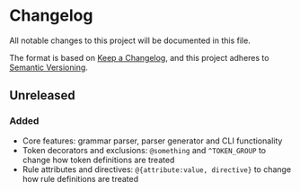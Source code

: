 # Changelog

All notable changes to this project will be documented in this file.

The format is based on [Keep a Changelog](https://keepachangelog.com/en/1.1.0/),
and this project adheres to [Semantic Versioning](https://semver.org/spec/v2.0.0.html).

## Unreleased

### Added

- Core features: grammar parser, parser generator and CLI functionality
- Token decorators and exclusions: `@something` and `^TOKEN_GROUP` to change how token definitions are treated
- Rule attributes and directives: `@{attribute:value, directive}` to change how rule definitions are treated

<!--
### Fixed

- Fixed bugs, typos and whatnot

### Changed

- Changes in dependencies, APIs etc.

### Deprecated

- Stuff will be removed in future versions

### Removed

- Stuff deprecated in previous versions
-->

<!--
## [0.1.0] - 2023-06-04

### Added

- Initial release.

[unreleased]: https://github.com/overdev/pygrammer/compare/v0.1.0...HEAD
[0.1.0]: https://github.com/overdev/pygrammer/compare/v0.0.8...v0.1.0
-->
